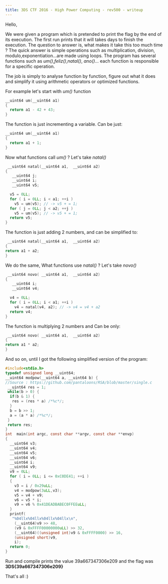 ```yaml
---
title: 3DS CTF 2016 - High Power Computing - rev500 - writeup
---
```


Hello,

We were given a program which is pretended to print the flag by the end of its execution. The first run prints that it will takes days to finish the execution. The question to answer is, what makes it take this too much time ? The quick answer is simple operations such as multiplication, division, modulo,exponentiation...are made using loops. The program has several functions such as  _um()_,_feliz()_,_natal()_,  _ano()_... each function is responsible for a specific operation.

The job is simply to analyse function by function, figure out what it does and simplify it using arithmetic operators or optimized functions.

For example let's start with  _um()_  function

<!--more-->

```c
__uint64 um(__uint64 a1)
{
  return a1 - 42 + 43;
}
```

The function is just incrementing a variable. Can be just:

```c
__uint64 um(__uint64 a1)
{
  return a1 + 1;
}
```

  

Now what functions call  _um()_  ? Let's take _natal()_

```c
 __uint64 natal(__uint64 a1,  __uint64 a2)
{
   __uint64 j;
   __uint64 i;
   __uint64 v5;

  v5 = 0LL;
  for ( i = 0LL; i < a1; ++i )
    v5 = um(v5); // -> v5 + = 1;
  for ( j = 0LL; j < a2; ++j )
    v5 = um(v5); // -> v5 + = 1;
  return v5;
}
```

The function is just adding 2 numbers, and can be simplified to:

```c
 __uint64 natal(__uint64 a1,  __uint64 a2)
{
return a1 + a2;
}
```


We do the same, What functions use  _natal()_  ? Let's take _novo()_

```c
 __uint64 novo( __uint64 a1,  __uint64 a2)
{
   __uint64 i;
   __uint64 v4;

  v4 = 0LL;
  for ( i = 0LL; i < a1; ++i )
    v4 = natal(v4, a2); // -> v4 = v4 + a2
  return v4;
}
```

The function is multiplying 2 numbers and Can be only:

```c
 __uint64 novo( __uint64 a1,  __uint64 a2)
{
return a1 * a2;
}
```

 
And so on, until I got the following simplified version of the program:

```c
#include<stdio.h>
typedef unsigned long __uint64;
__uint64 modpow(__uint64 a, __uint64 b) {
//Source : https://github.com/pantaloons/RSA/blob/master/single.c
 __uint64 res = 1;
 while(b > 0) {
  if(b & 1) {
   res = (res * a) /*%c*/;
  }
  b = b >> 1;
  a = (a * a) /*%c*/;
 }
 return res;
}
int  main(int argc, const char **argv, const char **envp)
{
  __uint64 v3;
  __uint64 v4;
  __uint64 v5;
  __uint64 v6;
  __uint64 i;
  __uint64 v9;
  v9 = 0LL;
  for ( i = 0LL; i <= 0xC0DE41; ++i )
  {
    v3 = i / 0x29uLL;
    v4 = modpow(3uLL,v3);
    v5 = v4 + v9;
    v6 = v5 * i;
    v9 = v6 % 0x41DEADBABEC0FFEEuLL;
  }
  printf(
   "%04llx%04llx%04llx%04llx\n",
    (__uint64)v9 >> 48,
    (v9 & 0xFFFF00000000uLL) >> 32,
    (__uint64)((unsigned int)v9 & 0xFFFF0000) >> 16,
    (unsigned short)v9,
    i);
  return 0;
}
```

Run and compile prints the value 39a667347306e209 and the flag was  **3DS{39a667347306e209}**

  
That's all :)
